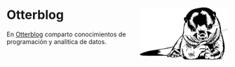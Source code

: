 # <a href= "https://johanmarin.github.io/otterblog/"> <img src="https://github.com/johanmarin/Images/blob/master/Animal%20Otter%20rf5t.png" align="right" height="120" /></a>
# Otterblog
En [Otterblog](https://johanmarin.github.io/otterblog/)  comparto conocimientos de programación y analitica de datos.
